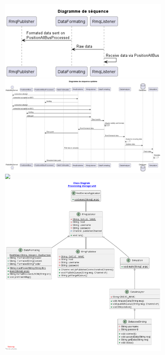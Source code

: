 <img src="sequence_diagram.png"><br>
<img src="seq_diag2.png"><br>
<img src="diagram_packages.png"><br>
<img src="diag_classes.png"><br>
